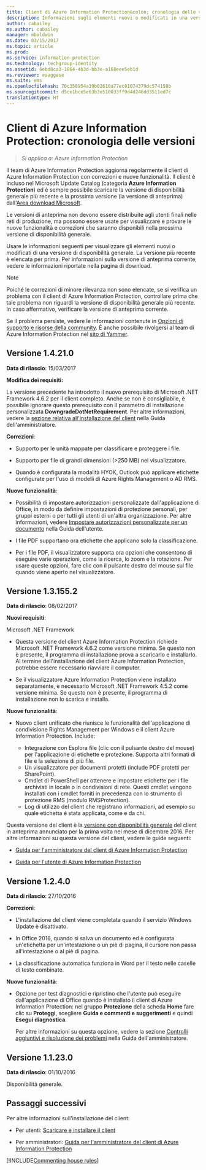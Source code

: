 ```yaml
---
title: Client di Azure Information Protection&colon; cronologia delle versioni
description: Informazioni sugli elementi nuovi o modificati in una versione del client di Azure Information Protection per Windows.
author: cabailey
ms.author: cabailey
manager: mbaldwin
ms.date: 03/15/2017
ms.topic: article
ms.prod: 
ms.service: information-protection
ms.technology: techgroup-identity
ms.assetid: 6ebd0ca3-1864-4b3d-bb3e-a168eee5eb1d
ms.reviewer: esaggese
ms.suite: ems
ms.openlocfilehash: 70c358954a39b02610a77ec81074379dc574158b
ms.sourcegitcommit: d5ce1bce5e63b3e510033ff9d4d246dd3511ed7c
translationtype: HT
---
```

# <a name="azure-information-protection-client-version-release-history"></a>Client di Azure Information Protection: cronologia delle versioni

>*Si applica a: Azure Information Protection*

Il team di Azure Information Protection aggiorna regolarmente il client di Azure Information Protection con correzioni e nuove funzionalità. Il client è incluso nel Microsoft Update Catalog (categoria **Azure Information Protection**) ed è sempre possibile scaricare la versione di disponibilità generale più recente e la prossima versione (la versione di anteprima) dall'[Area download Microsoft](https://www.microsoft.com/en-us/download/details.aspx?id=53018).

Le versioni di anteprima non devono essere distribuite agli utenti finali nelle reti di produzione, ma possono essere usate per visualizzare e provare le nuove funzionalità e correzioni che saranno disponibili nella prossima versione di disponibilità generale. 

Usare le informazioni seguenti per visualizzare gli elementi nuovi o modificati di una versione di disponibilità generale. La versione più recente è elencata per prima. Per informazioni sulla versione di anteprima corrente, vedere le informazioni riportate nella pagina di download.

> [!NOTE]
> Poiché le correzioni di minore rilevanza non sono elencate, se si verifica un problema con il client di Azure Information Protection, controllare prima che tale problema non riguardi la versione di disponibilità generale più recente. In caso affermativo, verificare la versione di anteprima corrente.
>  
> Se il problema persiste, vedere le informazioni contenute in [Opzioni di supporto e risorse della community](../get-started/information-support.md#support-options-and-community-resources). È anche possibile rivolgersi al team di Azure Information Protection nel [sito di Yammer](https://www.yammer.com/askipteam/).

## <a name="version-14210"></a>Versione 1.4.21.0

**Data di rilascio**: 15/03/2017

**Modifica dei requisiti:**

La versione precedente ha introdotto il nuovo prerequisito di Microsoft .NET Framework 4.6.2 per il client completo. Anche se non è consigliabile, è possibile ignorare questo prerequisito con il parametro di installazione personalizzata **DowngradeDotNetRequirement**. Per altre informazioni, vedere la [sezione relativa all'installazione del client](client-admin-guide.md#how-to-install-the-azure-information-protection-client-for-users) nella Guida dell'amministratore.


**Correzioni**:

- Supporto per le unità mappate per classificare e proteggere i file.

- Supporto per file di grandi dimensioni (>250 MB) nel visualizzatore. 

- Quando è configurata la modalità HYOK, Outlook può applicare etichette configurate per l'uso di modelli di Azure Rights Management o AD RMS.


**Nuove funzionalità**:

- Possibilità di impostare autorizzazioni personalizzate dall'applicazione di Office, in modo da definire impostazioni di protezione personali, per gruppi esterni o per tutti gli utenti di un'altra organizzazione. Per altre informazioni, vedere [Impostare autorizzazioni personalizzate per un documento](client-classify-protect.md#set-custom-permissions-for-a-document) nella Guida dell'utente.
    
- I file PDF supportano ora etichette che applicano solo la classificazione.

- Per i file PDF, il visualizzatore supporta ora opzioni che consentono di eseguire varie operazioni, come la ricerca, lo zoom e la rotazione. Per usare queste opzioni, fare clic con il pulsante destro del mouse sul file quando viene aperto nel visualizzatore.


## <a name="version-131552"></a>Versione 1.3.155.2

**Data di rilascio**: 08/02/2017

**Nuovi requisiti**:

Microsoft .NET Framework

- Questa versione del client Azure Information Protection richiede Microsoft .NET Framework 4.6.2 come versione minima. Se questo non è presente, il programma di installazione prova a scaricarlo e installarlo. Al termine dell'installazione del client Azure Information Protection, potrebbe essere necessario riavviare il computer.

- Se il visualizzatore Azure Information Protection viene installato separatamente, è necessario Microsoft .NET Framework 4.5.2 come versione minima. Se questo non è presente, il programma di installazione non lo scarica e installa.

**Nuove funzionalità**:

- Nuovo client unificato che riunisce le funzionalità dell'applicazione di condivisione Rights Management per Windows e il client Azure Information Protection. Include:
    
    - Integrazione con Esplora file (clic con il pulsante destro del mouse) per l'applicazione di etichette e protezione. Supporta altri formati di file e la selezione di più file.
    - Un visualizzatore per documenti protetti (include PDF protetti per SharePoint).
    - Cmdlet di PowerShell per ottenere e impostare etichette per i file archiviati in locale o in condivisioni di rete. Questi cmdlet vengono installati con i cmdlet forniti in precedenza con lo strumento di protezione RMS (modulo RMSProtection).
    - Log di utilizzo del client che registrano informazioni, ad esempio su quale etichetta è stata applicata, come e da chi.

Questa versione del client è la [versione con disponibilità generale](https://blogs.technet.microsoft.com/enterprisemobility/2017/02/08/azure-information-protection-december-update-moves-to-general-availability/) del client in anteprima annunciato per la prima volta nel mese di dicembre 2016. Per altre informazioni su questa versione del client, vedere le guide seguenti:

- [Guida per l'amministratore del client di Azure Information Protection](client-admin-guide.md)

- [Guida per l'utente di Azure Information Protection](client-user-guide.md)


## <a name="version-1240"></a>Versione 1.2.4.0

**Data di rilascio**: 27/10/2016

**Correzioni**:

- L'installazione del client viene completata quando il servizio Windows Update è disattivato.

- In Office 2016, quando si salva un documento ed è configurata un'etichetta per un'intestazione o un piè di pagina, il cursore non passa all'intestazione o al piè di pagina.

- La classificazione automatica funziona in Word per il testo nelle caselle di testo combinate.

**Nuove funzionalità**:

- Opzione per test diagnostici e ripristino che l'utente può eseguire dall'applicazione di Office quando è installato il client di Azure Information Protection: nel gruppo **Protezione** della scheda **Home** fare clic su **Proteggi**, scegliere **Guida e commenti e suggerimenti** e quindi **Esegui diagnostica**. 

    Per altre informazioni su questa opzione, vedere la sezione [Controlli aggiuntivi e risoluzione dei problemi](client-admin-guide.md#additional-checks-and-troubleshooting) nella Guida dell'amministratore.

## <a name="version-11230"></a>Versione 1.1.23.0

**Data di rilascio**: 01/10/2016

Disponibilità generale.

## <a name="next-steps"></a>Passaggi successivi

Per altre informazioni sull'installazione del client:

- Per utenti: [Scaricare e installare il client](install-client-app.md)

- Per amministratori: [Guida per l'amministratore del client di Azure Information Protection](client-admin-guide.md)


[!INCLUDE[Commenting house rules](../includes/houserules.md)]